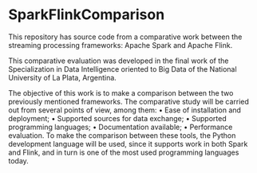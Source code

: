 # SparkFlinkComparison
This repository has source code from a comparative work between the streaming processing frameworks: Apache Spark and Apache Flink. 

This comparative evaluation was developed in the final work of the Specialization in Data Intelligence oriented to Big Data of the National University of La Plata, Argentina.

The objective of this work is to make a comparison between the two previously mentioned frameworks. The comparative study will be carried out from several points of view, among them:
• Ease of installation and deployment;
• Supported sources for data exchange;
• Supported programming languages;
• Documentation available;
•	Performance evaluation.
To make the comparison between these tools, the Python development language will be used, since it supports work in both Spark and Flink, and in turn is one of the most used programming languages today.
